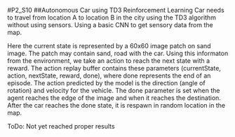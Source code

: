 #P2_S10
##Autonomous Car using TD3 Reinforcement Learning
Car needs to travel from location A to location B in the city using the TD3 algorithm without using sensors. Using a basic CNN to get sensory data from the map.

Here the current state is represented by a 60x60 image patch on sand image. The patch may contain sand, road with the car. Using this informaton from the environment, we take an action to reach the next state with a reward. The action replay buffer contains these parameters (currentState, action, nextState, reward, done), where done represents the end of an episode. The action predicted by the model is the direction (angle of rotation) and velocity for the vehicle. The done parameter is set when the agent reaches the edge of the image and when it reaches the destination. 
After the car reaches the done state, it is respawn in random location in the map.

ToDo:
Not yet reached proper results
